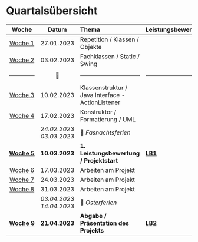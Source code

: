 # Quartalsübersicht

Woche | Datum | Thema | Leistungsbewertung
:---:|:---:|:---|:---
[Woche&nbsp;1][w1] | 27.01.2023 | Repetition / Klassen / Objekte | 
[Woche&nbsp;2][w2] | 03.02.2023 | Fachklassen / Static / Swing | 
<hr/>|:steam_locomotive:|<hr/>|<hr/>
[Woche&nbsp;3][w3] | 10.02.2023 | Klassenstruktur / Java Interface - ActionListener | 
[Woche&nbsp;4][w4] | 17.02.2023 | Konstruktor / Formatierung / UML | 
|| _24.02.2023_<br/>_03.03.2023_| :japanese_goblin: *Fasnachtsferien* | 
[**Woche&nbsp;5**][w5] | **10.03.2023** | **1. Leistungsbewertung / Projektstart** | **[LB1]**
[Woche&nbsp;6][w6] | 17.03.2023 | Arbeiten am Projekt | 
[Woche&nbsp;7][w7] | 24.03.2023 | Arbeiten am Projekt | 
[Woche&nbsp;8][w8] | 31.03.2023 | Arbeiten am Projekt | 
|| _03.04.2023_<br/>_14.04.2023_ | :egg: *Osterferien*  | 
[**Woche&nbsp;9**][w9] | **21.04.2023** | **Abgabe / Präsentation des Projekts** | **[LB2]**

[w1]: ./woche-01.md
[w2]: ./woche-02.md
[w3]: ./woche-03.md
[w4]: ./woche-04.md
[w5]: ./woche-05.md
[w6]: ./woche-06.md
[w7]: ./woche-07.md
[w8]: ./woche-08.md
[w9]: ./woche-09.md


[LB1]: ../beurteilungen/lb1.md
[LB2]: ../beurteilungen/lb2.md

